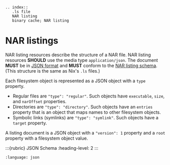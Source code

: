 ```{eval-rst}
.. index::
   .ls file
   NAR listing
   binary cache; NAR listing
```

# NAR listings

NAR listing resources describe the structure of a NAR file.
NAR listing resources **SHOULD** use the media type `application/json`.
The document **MUST** be in [JSON format][JSON]
and **MUST** conform to the [NAR listing schema](schema/nar-listing.json).
(This structure is the same as Nix's `.ls` files.)

Each filesystem object is represented as a JSON object with a `type` property.

- Regular files are `"type": "regular"`.
  Such objects have `executable`, `size`, and `narOffset` properties.
- Directories are `"type": "directory"`.
  Such objects have an `entries` property
  that is an object that maps names to other filesystem objects.
- Symbolic links (symlinks) are `"type": "symlink"`.
  Such objects have a `target` property.

A listing document is a JSON object with a `"version": 1` property
and a `root` property with a filesystem object value.

[JSON]: https://datatracker.ietf.org/doc/html/rfc8259

:::{rubric} JSON Schema
:heading-level: 2
:::

```{literalinclude} schema/nar-listing.json
:language: json
```
